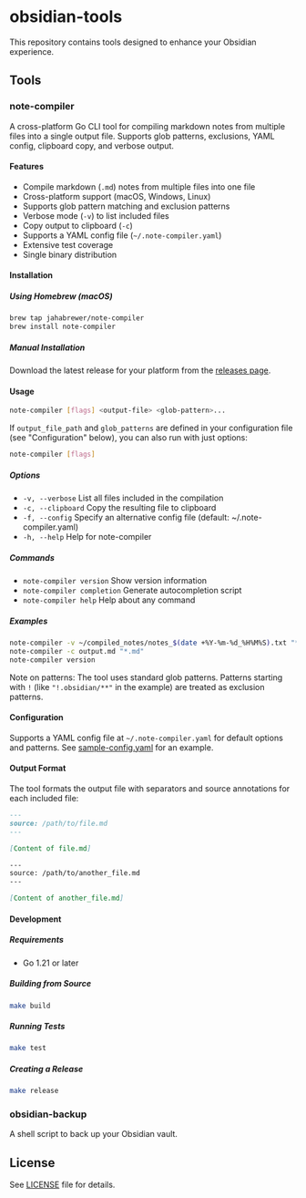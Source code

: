 # obsidian-tools

This repository contains tools designed to enhance your Obsidian experience.

## Tools

### note-compiler

A cross-platform Go CLI tool for compiling markdown notes from multiple files into a single output file. Supports glob patterns, exclusions, YAML config, clipboard copy, and verbose output.

#### Features
- Compile markdown (`.md`) notes from multiple files into one file
- Cross-platform support (macOS, Windows, Linux)
- Supports glob pattern matching and exclusion patterns
- Verbose mode (`-v`) to list included files
- Copy output to clipboard (`-c`)
- Supports a YAML config file (`~/.note-compiler.yaml`)
- Extensive test coverage
- Single binary distribution

#### Installation

##### Using Homebrew (macOS)
```sh
brew tap jahabrewer/note-compiler
brew install note-compiler
```

##### Manual Installation
Download the latest release for your platform from the [releases page](https://github.com/jahabrewer/note-compiler/releases).

#### Usage
```sh
note-compiler [flags] <output-file> <glob-pattern>...
```

If `output_file_path` and `glob_patterns` are defined in your configuration file (see "Configuration" below), you can also run with just options:
```sh
note-compiler [flags]
```

##### Options
- `-v, --verbose`    List all files included in the compilation
- `-c, --clipboard`  Copy the resulting file to clipboard
- `-f, --config`     Specify an alternative config file (default: ~/.note-compiler.yaml)
- `-h, --help`       Help for note-compiler

##### Commands
- `note-compiler version`     Show version information
- `note-compiler completion`  Generate autocompletion script
- `note-compiler help`        Help about any command

##### Examples
```sh
note-compiler -v ~/compiled_notes/notes_$(date +%Y-%m-%d_%H%M%S).txt "**/*.md" "!.obsidian/**"
note-compiler -c output.md "*.md"
note-compiler version
```

Note on patterns: The tool uses standard glob patterns. Patterns starting with `!` (like `"!.obsidian/**"` in the example) are treated as exclusion patterns.

#### Configuration
Supports a YAML config file at `~/.note-compiler.yaml` for default options and patterns. See [sample-config.yaml](examples/sample-config.yaml) for an example.

#### Output Format
The tool formats the output file with separators and source annotations for each included file:

```markdown
---
source: /path/to/file.md
---

[Content of file.md]

---
source: /path/to/another_file.md
---

[Content of another_file.md]
```

#### Development

##### Requirements
- Go 1.21 or later

##### Building from Source
```sh
make build
```

##### Running Tests
```sh
make test
```

##### Creating a Release
```sh
make release
```

### obsidian-backup

A shell script to back up your Obsidian vault.

## License

See [LICENSE](LICENSE) file for details.

